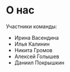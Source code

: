 # О нас
Участники команды:
- Ирина Васендина
- Илья Калинин
- Никита Громов
- Алексей Голышев
- Даниил Покрышкин
